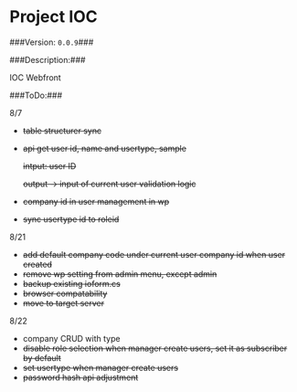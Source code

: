 Project IOC
===============

###Version: `0.0.9`###

###Description:###


IOC Webfront


###ToDo:###

8/7
* ~~table structurer sync~~
* ~~api get user id, name and usertype, sample~~

  ~~intput: user ID~~

  ~~output -> input of current user validation logic~~
* ~~company id in user management in wp~~
* ~~sync usertype id to roleid~~

8/21
* ~~add default company code under current user company id when user created~~
* ~~remove wp setting from admin menu, except admin~~
* ~~backup existing ioform.cs~~
* ~~browser compatability~~
* ~~move to target server~~

8/22
* company CRUD with type
* ~~disable role selection when manager create users, set it as subscriber by default~~
* ~~set usertype when manager create users~~
* ~~password hash api adjustment~~